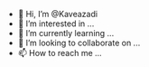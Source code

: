 - 👋 Hi, I’m @Kaveazadi
- 👀 I’m interested in ...
- 🌱 I’m currently learning ...
- 💞️ I’m looking to collaborate on ...
- 📫 How to reach me ...

<!---
Kaveazadi/Kaveazadi is a ✨ special ✨ repository because its `README.md` (this file) appears on your GitHub profile.
You can click the Preview link to take a look at your changes.
--->
